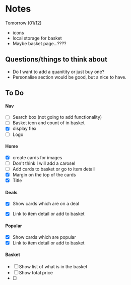 # Notes

Tomorrow (01/12)
- icons
- local storage for basket
- Maybe basket page...???? 

## Questions/things to think about

- Do I want to add a quanitity or just buy one? 
- Personalise section would be good, but a nice to have. 


## To Do

#### Nav

- [ ] Search box (not going to add functionality)
- [ ] Basket icon and count of in basket
- [x] display flex
- [ ] Logo

#### Home
- [x] create cards for images
- [ ] Don't think I will add a carosel 
- [ ] Add cards to basket or go to item detail
- [x] Margin on the top of the cards
- [x] Title

#### Deals
- [x] Show cards which are on a deal
- [x] Link to item detail or add to basket


#### Popular
- [x] Show cards which are popular
- [x] Link to item detail or add to basket

#### Basket
- [ ] Show list of what is in the basket 
- [ ] Show total price
- [ ] 
